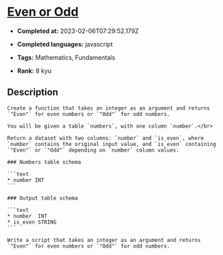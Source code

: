 # [Even or Odd](https://www.codewars.com/kata/53da3dbb4a5168369a0000fe)

- **Completed at:** 2023-02-06T07:29:52.179Z

- **Completed languages:** javascript

- **Tags:** Mathematics, Fundamentals

- **Rank:** 8 kyu

## Description

~~~if-not:sql,shell
Create a function that takes an integer as an argument and returns `"Even"` for even numbers or `"Odd"` for odd numbers.
~~~

~~~if:sql
You will be given a table `numbers`, with one column `number`.</br>

Return a dataset with two columns: `number` and `is_even`, where `number` contains the original input value, and `is_even` containing `"Even"` or `"Odd"` depending on `number` column values.

### Numbers table schema

```text
* number INT
```

### Output table schema

```text
* number  INT
* is_even STRING
```
~~~

~~~if:shell
Write a script that takes an integer as an argument and returns `"Even"` for even numbers or `"Odd"` for odd numbers.
~~~
